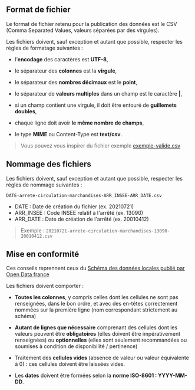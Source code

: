 <!-- Inspiré de : https://github.com/Archivistes75/registre_entrees/blob/master/README.md -->

## Format de fichier
Le format de fichier retenu pour la publication des données est le CSV (Comma Separated Values, valeurs séparées par des virgules).

Les fichiers doivent, sauf exception et autant que possible, respecter les règles de formatage suivantes :

* l’**encodage** des caractères est **UTF-8**,

* le séparateur des **colonnes** est la **virgule**,

* le séparateur des **nombres décimaux** est le **point**,

* le séparateur de **valeurs multiples** dans un champ est le caractère **|**,

* si un champ contient une virgule, il doit être entouré de **guillemets doubles**,

* chaque ligne doit avoir **le même nombre de champs**,

* le type **MIME** ou Content-Type est **text/csv**.

> Vous pouvez vous inspirer du fichier exemple [exemple-valide.csv](exemple-valide.csv)

## Nommage des fichiers

Les fichiers doivent, sauf exception et autant que possible, respecter les règles de nommage suivantes :

`DATE-arrete-circulation-marchandises-ARR_INSEE-ARR_DATE.csv`

* DATE : Date de création du fichier (ex. 20210721)
* ARR_INSEE : Code INSEE relatif à l'arrêté (ex. 13090)
* ARR_DATE : Date de création de l'arrêté (ex. 20010412)

> Exemple : `20210721-arrete-circulation-marchandises-13090-20010412.csv`

## Mise en conformité

Ces conseils reprennent ceux du [Schéma des données locales publié par Open Data france](https://scdl.opendatafrance.net/docs/recommandations-relatives-aux-jeux-de-donnees.html)

Les fichiers doivent comporter :

   * **Toutes les colonnes**, y compris celles dont les cellules ne sont pas renseignées, dans le bon ordre, et avec des en-têtes correctement nommées sur la première ligne (nom correspondant strictement au schéma)

   * **Autant de lignes que nécessaire** comprenant des cellules dont les valeurs peuvent être **obligatoires** (elles doivent être impérativement renseignées) ou **optionnelles** (elles sont seulement recommandées ou soumises à condition de disponibilité / pertinence)
   
   * Traitement des **cellules vides** (absence de valeur ou valeur équivalente à 0) : ces cellules doivent être laissées vides. 
   <!--
	   * Dans le cas où une valeur numérique est égale à zéro elle doit être écrite 0.0 (zéro [point] zéro)
	   * Dans le cas où des caractères spéciaux sont utilisés pour remplacer des valeurs manquantes (ex. "-" ou "NaN"), cela doit être mentionné dans les métadonnées.
	-->
   
   * Les **dates** doivent être formées selon la **norme ISO-8601 : YYYY-MM-DD**. 